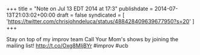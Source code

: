 +++
title = "Note on Jul 13 EDT 2014 at 17:3"
publishdate = 2014-07-13T21:03:02+00:00
draft = false
syndicated = [ 'https://twitter.com/chrisjohndeluca/status/488428409639677950?s=20' ]
+++

Stay on top of my improv team Call Your Mom's shows by joining the mailing list! http://t.co/Oxg8MljBYr #improv #ucb
